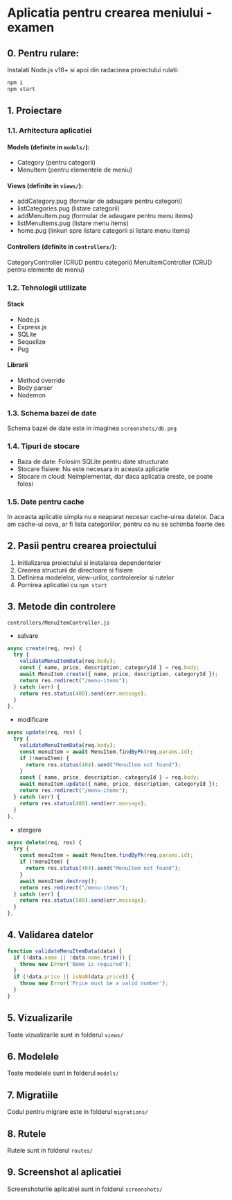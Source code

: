 # Aplicatia pentru crearea meniului - examen

## 0. Pentru rulare:

Instalati Node.js v18+ si apoi din radacinea proiectului rulati:

```bash
npm i
npm start
```

## 1. Proiectare

### 1.1. Arhitectura aplicatiei

#### Models (definite in `models/`):

- Category (pentru categorii)
- MenuItem (pentru elementele de meniu)

#### Views (definite in `views/`):

- addCategory.pug (formular de adaugare pentru categorii)
- listCategories.pug (listare categorii)
- addMenuItem.pug (formular de adaugare pentru menu items)
- listMenuItems.pug (listare menu items)
- home.pug (linkuri spre listare categorii si listare menu items)

#### Controllers (definite in `controllers/`):

CategoryController (CRUD pentru categorii)
MenuItemController (CRUD pentru elemente de meniu)

### 1.2. Tehnologii utilizate

#### Stack

- Node.js
- Express.js
- SQLite
- Sequelize
- Pug

#### Librarii

- Method override
- Body parser
- Nodemon

### 1.3. Schema bazei de date

Schema bazei de date este in imaginea `screenshots/db.png`

### 1.4. Tipuri de stocare

- Baza de date: Folosim SQLite pentru date structurate
- Stocare fisiere: Nu este necesara in aceasta aplicatie
- Stocare in cloud: Neimplementat, dar daca aplicatia creste, se poate folosi

### 1.5. Date pentru cache

In aceasta aplicatie simpla nu e neaparat necesar cache-uirea datelor. Daca am cache-ui ceva, ar fi lista categoriilor, pentru ca nu se schimba foarte des

## 2. Pasii pentru crearea proiectului

1. Initializarea proiectului si instalarea dependentelor
2. Crearea structurii de directoare si fisiere
3. Definirea modelelor, view-urilor, controlerelor si rutelor
4. Pornirea aplicatiei cu `npm start`

## 3. Metode din controlere

`controllers/MenuItemController.js`

- salvare

```js
async create(req, res) {
  try {
    validateMenuItemData(req.body);
    const { name, price, description, categoryId } = req.body;
    await MenuItem.create({ name, price, description, categoryId });
    return res.redirect("/menu-items");
  } catch (err) {
    return res.status(400).send(err.message);
  }
},
```

- modificare

```js
async update(req, res) {
  try {
    validateMenuItemData(req.body);
    const menuItem = await MenuItem.findByPk(req.params.id);
    if (!menuItem) {
      return res.status(404).send("MenuItem not found");
    }
    const { name, price, description, categoryId } = req.body;
    await menuItem.update({ name, price, description, categoryId });
    return res.redirect("/menu-items");
  } catch (err) {
    return res.status(400).send(err.message);
  }
},
```

- stergere

```js
async delete(req, res) {
  try {
    const menuItem = await MenuItem.findByPk(req.params.id);
    if (!menuItem) {
      return res.status(404).send("MenuItem not found");
    }
    await menuItem.destroy();
    return res.redirect("/menu-items");
  } catch (err) {
    return res.status(500).send(err.message);
  }
},

```

## 4. Validarea datelor

```js
function validateMenuItemData(data) {
  if (!data.name || !data.name.trim()) {
    throw new Error('Name is required');
  }
  if (!data.price || isNaN(data.price)) {
    throw new Error('Price must be a valid number');
  }
}
```

## 5. Vizualizarile

Toate vizualizarile sunt in folderul `views/`

## 6. Modelele

Toate modelele sunt in folderul `models/`

## 7. Migratiile

Codul pentru migrare este in folderul `migrations/`

## 8. Rutele

Rutele sunt in folderul `routes/`

## 9. Screenshot al aplicatiei

Screenshoturile aplicatiei sunt in folderul `screenshots/`
